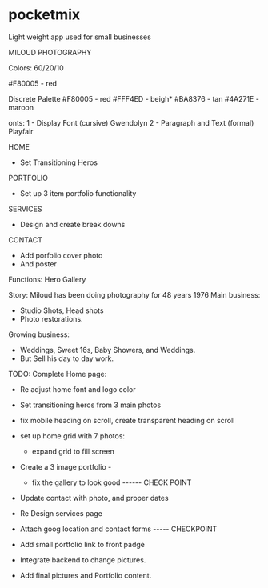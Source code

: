 # pocketmix 
Light weight app used for small businesses


MILOUD PHOTOGRAPHY

Colors:
60/20/10

#F80005 - red 


Discrete Palette
#F80005 - red
#FFF4ED - beigh*
#BA8376 - tan 
#4A271E - maroon




onts:
1 - Display Font (cursive) Gwendolyn
2 - Paragraph and Text (formal) Playfair


HOME 
- Set Transitioning Heros

PORTFOLIO
- Set up 3 item portfolio functionality

SERVICES
- Design and create break downs

CONTACT
- Add porfolio cover photo
- And poster

Functions: 
Hero
Gallery


Story:
Miloud has been doing photography for 48 years 1976
Main business:
- Studio Shots, Head shots
- Photo restorations.

Growing business:
- Weddings, Sweet 16s, Baby Showers, and Weddings. 
- But Sell his day to day work.

TODO:
Complete Home page:
- Re adjust home font and logo color
- Set transitioning heros from 3 main photos
- fix mobile heading on scroll, create transparent heading on scroll
- set up home grid with 7 photos:
    * expand grid to fill screen


- Create a 3 image portfolio - 
  * fix the gallery to look good
------ CHECK POINT
- Update contact with photo, and proper dates
- Re Design services page
- Attach goog location and contact forms
----- CHECKPOINT 
- Add small portfolio link to front padge
- Integrate backend to change pictures.
- Add final pictures and Portfolio content.



